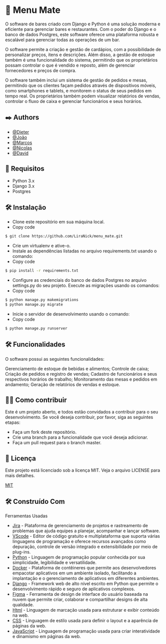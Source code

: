 # 🍹 Menu Mate

O software de bares criado com Django e Python é uma solução moderna e eficiente para gerenciar bares e restaurantes. Com o poder do Django e o banco de dados Postgres, este software oferece uma plataforma robusta e escalável para gerenciar todas as operações de um bar.

O software permite a criação e gestão de cardápios, com a possibilidade de personalizar preços, itens e descrições. Além disso, a gestão de estoque também é uma funcionalidade do sistema, permitindo que os proprietários possam controlar o que é vendido e reposto, além de gerenciar fornecedores e preços de compra.

O software também inclui um sistema de gestão de pedidos e mesas, permitindo que os clientes façam pedidos através de dispositivos móveis, como smartphones e tablets, e monitorem o status de seus pedidos em tempo real. Os proprietários também podem visualizar relatórios de vendas, controlar o fluxo de caixa e gerenciar funcionários e seus horários.

## ✒️ Authors

- [@Dieter](https://github.com/Weboss-br)
- [@João](https://github.com/JoaoVictorOlve)
- [@Marcos](https://github.com/MQSilveira)
- [@Nicolas](https://github.com/LiraNick)
- [@David](https://github.com/davidsimas)


## 📄 Requisitos

- Python 3.x
- Django 3.x
- Postgres

## 🛠️ Instalação

- Clone este repositório em sua máquina local.
- Copy code
```bash
$ git clone https://github.com/LiraNick/menu_mate.git
```
- Crie um virtualenv e ative-o.
- Instale as dependências listadas no arquivo requirements.txt usando o comando:
- Copy code
```bash
$ pip install -r requirements.txt
```
- Configure as credenciais do banco de dados Postgres no arquivo settings.py do seu projeto.
Execute as migrações usando os comandos:
- Copy code
```bash
$ python manage.py makemigrations
$ python manage.py migrate
```
- Inicie o servidor de desenvolvimento usando o comando:
- Copy code
```bash
$ python manage.py runserver
```
## 🛠️ Funcionalidades

O software possui as seguintes funcionalidades:

Gerenciamento de estoque de bebidas e alimentos;
Controle de caixa;
Criação de pedidos e registro de vendas;
Cadastro de funcionários e seus respectivos horários de trabalho;
Monitoramento das mesas e pedidos em andamento;
Geração de relatórios de vendas e estoque.

## 👨‍💻 Como contribuir

Este é um projeto aberto, e todos estão convidados a contribuir para o seu desenvolvimento. Se você deseja contribuir, por favor, siga as seguintes etapas:

- Faça um fork deste repositório.
- Crie uma branch para a funcionalidade que você deseja adicionar.
- Faça um pull request para o branch master.

## 📄 Licença

Este projeto está licenciado sob a licença MIT. Veja o arquivo LICENSE para mais detalhes.

[MIT](https://choosealicense.com/licenses/mit/)


## 🛠️ Construído Com

Ferramentas Usadas

* [Jira](https://tojnpc.atlassian.net/jira) - Plataforma de gerenciamento de projetos e rastreamento de problemas que ajuda equipes a planejar, acompanhar e lançar software.
* [VScode](https://code.visualstudio.com/) - Editor de código gratuito e multiplataforma que suporta várias linguagens de programação e oferece recursos avançados como depuração, controle de versão integrado e extensibilidade por meio de plug-ins.
* [Python](https://www.python.org/downloads/release/python-3111/) - Linguagem de programação popular conhecida por sua simplicidade, legibilidade e versatilidade.
* [Docker](https://www.docker.com/products/docker-desktop/) - Plataforma de contêineres que permite aos desenvolvedores empacotar aplicativos em um ambiente isolado, facilitando a implantação e o gerenciamento de aplicativos em diferentes ambientes.
* [Django](https://www.djangoproject.com) - Framework web de alto nível escrito em Python que permite o desenvolvimento rápido e seguro de aplicativos complexos.
* [Figma](https://www.figma.com/) - Ferramenta de design de interface do usuário baseada na nuvem que permite criar, colaborar e compartilhar designs de alta qualidade.
* [Html](https://pt.wikipedia.org/wiki/HTML5) - Linguagem de marcação usada para estruturar e exibir conteúdo na web.
* [CSS](https://developer.mozilla.org/pt-BR/docs/Web/CSS) - Linguagem de estilo usada para definir o layout e a aparência de páginas da web.
* [JavaScript]( https://developer.mozilla.org/pt-BR/docs/Web/JavaScript) - Linguagem de programação usada para criar interatividade e dinamismo em páginas da web.
